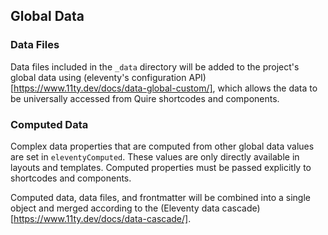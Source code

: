 ## Global Data

### Data Files

Data files included in the `_data` directory will be added to the project's global data using (eleventy's configuration API)[https://www.11ty.dev/docs/data-global-custom/], which allows the data to be universally accessed from Quire shortcodes and components.

### Computed Data
Complex data properties that are computed from other global data values are set in `eleventyComputed`. These values are only directly available in layouts and templates. Computed properties must be passed explicitly to shortcodes and components.

Computed data, data files, and frontmatter will be combined into a single object and merged according to the (Eleventy data cascade)[https://www.11ty.dev/docs/data-cascade/].
